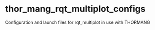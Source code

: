 # thor_mang_rqt_multiplot_configs
Configuration and launch files for rqt_multiplot in use with THORMANG
